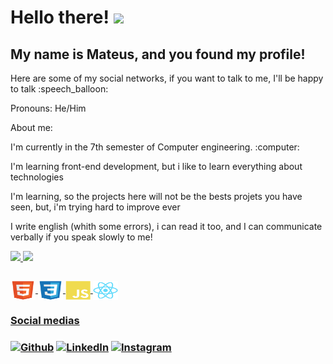 <h1>Hello there! <img src="https://media.giphy.com/media/hvRJCLFzcasrR4ia7z/giphy.gif" width="25px"></h1>
<h2>My name is Mateus, and you found my profile!</h2>
Here are some of my social networks, if you want to talk to me, I'll be happy to talk :speech_balloon:

<div>
  <p>Pronouns: He/Him</p>
  <p>About me:</p>
  <p>I'm currently in the 7th semester of Computer engineering. :computer:</p>
  <p>I'm learning front-end development, but i like to learn everything about technologies</p>
  <p>I'm learning, so the projects here will not be the bests projets you have seen, but, i'm trying hard to improve ever</p>
  <p>I write english (whith some errors), i can read it too, and I can communicate verbally if you speak slowly to me!</p>
</div>

<div>
  <a href="https://github.com/MateusMt">
  <img height="180em" src="https://github-readme-stats.vercel.app/api?username=MateusMt&show_icons=true&theme=dracula&include_all_commits=true&count_private=true"/>
  <img height="180em" src="https://github-readme-stats.vercel.app/api/top-langs/?username=MateusMt&layout=compact&langs_count=7&theme=dracula"/>
</div>
  
##
  
<div>
  <img align="center" alt="Rafa-HTML" height="30" width="40" src="https://raw.githubusercontent.com/devicons/devicon/master/icons/html5/html5-original.svg">
  <img align="center" alt="Rafa-CSS" height="30" width="40" src="https://raw.githubusercontent.com/devicons/devicon/master/icons/css3/css3-original.svg">
  <img align="center" alt="Rafa-Js" height="30" width="40" src="https://raw.githubusercontent.com/devicons/devicon/master/icons/javascript/javascript-plain.svg">
  <img align="center" alt="Rafa-React" height="30" width="40" src="https://raw.githubusercontent.com/devicons/devicon/master/icons/react/react-original.svg">
</div>
  
<div>
  <h3>Social medias<h3>
      <a href="https://github.com/MateusMt" target="_blank"><img alt="Github" src="https://img.shields.io/badge/GitHub-%2312100E.svg?&style=for-the-badge&logo=Github&logoColor=white"></a>
      <a href="https://www.linkedin.com/in/mateus-martins-teixeira-a53939187" target="_blank"><img alt="LinkedIn" src="https://img.shields.io/badge/linkedin-%230077B5.svg?&style=for-the-badge&logo=linkedin&logoColor=white"></a>
      <a href="https://www.instagram.com/mateus_teixeira89/" target="_blank"><img alt="Instagram" src="https://img.shields.io/badge/Instagram-E4405F?style=for-the-badge&logo=instagram&logoColor=white">
</div>
